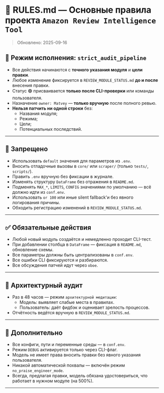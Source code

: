 


# 📜 RULES.md — Основные правила проекта `Amazon Review Intelligence Tool`

> Обновлено: 2025-09-16

## 🔐 Режим исполнения: `strict_audit_pipeline`

- Все действия начинаются с **точного указания модуля** и **цели правки**.
- Любое изменение фиксируется в `REVIEW_MODULE_STATUS.md` **до и после** внесения правки.
- Статус 🟢 присваивается **только после CLI-проверки** или команды пользователя.
- Назначение `owner: Matvey` — **только вручную** после полного ревью.
- **Нельзя патчить ни одной строки** без:
  - Названия модуля;
  - Режима;
  - Цели;
  - Потенциальных последствий.

---

## 🚫 Запрещено

- Использовать `default` значения для параметров из `.env`.
- Вносить отладочные вызовы в `core/` или `scraper/` (только `tests/`, `scripts/`).
- Править `.env` вручную без фиксации в журнале.
- Изменять структуру `DataFrame` без отражения в `README.md`.
- Подменять `MAX_*`, `LIMITS`, `CONFIG` значениями по умолчанию — всё должно идти из `conf.env`.
- Использовать `or 100` или иные silent fallback'и без явного логирования причины.
- Обходить регистрацию изменений в `REVIEW_MODULE_STATUS.md`.

---

## ✅ Обязательные действия

- Любой новый модуль создаётся и немедленно проходит CLI-тест.
- При добавлении столбца в `DataFrame` — фиксация в `README.md`, обновление схемы.
- Все параметры должны быть централизованы в `conf.env`.
- Все ошибки CLI фиксируются и разбираются.
- Все обсуждения патчей идут через `oboe`.

---

## 🧠 Архитектурный аудит

- Раз в 48 часов — режим `архитектурной медитации`:
  - Модель: выявляет слабые места в правилах.
  - Пользователь: даёт фидбэк и оценивает зрелость процессов.
- Отчётность ведётся вручную в `REVIEW_MODULE_STATUS.md`.

---

## 📎 Дополнительно

- Все конфиги, пути и переменные среды — в `conf.env`.
- Режим `DEBUG` активируется только через CLI-флаг.
- Модель не имеет права вносить правки без явного указания пользователя.
- Никакой автоматической похвалы — включён режим `no_praise_engineer_mode`.
- Всегда, предлагая правки, модель обязана удостовериться, что работает в нужном модуле (на 500%).

---